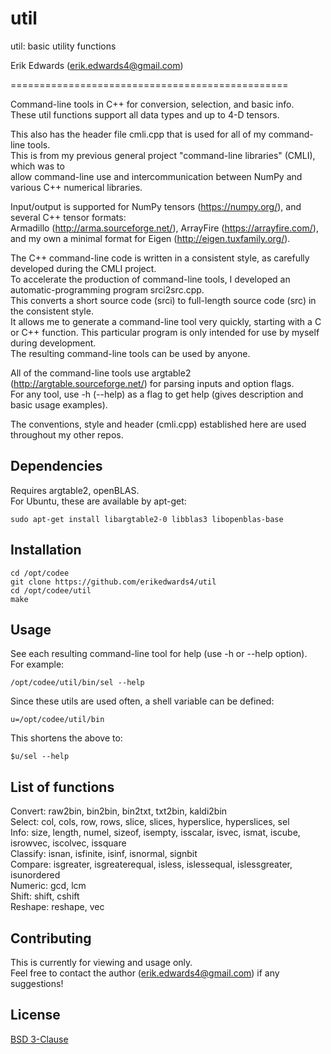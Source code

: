 # util

util: basic utility functions

Erik Edwards (erik.edwards4@gmail.com)

================================================

Command-line tools in C++ for conversion, selection, and basic info.  
These util functions support all data types and up to 4-D tensors.  

This also has the header file cmli.cpp that is used for all of my command-line tools.  
This is from my previous general project "command-line libraries" (CMLI), which was to  
allow command-line use and intercommunication between NumPy and various C++ numerical libraries.  

Input/output is supported for NumPy tensors (https://numpy.org/), and several C++ tensor formats:  
Armadillo (http://arma.sourceforge.net/), ArrayFire (https://arrayfire.com/),  
and my own a minimal format for Eigen (http://eigen.tuxfamily.org/).  

The C++ command-line code is written in a consistent style, as carefully developed during the CMLI project.  
To accelerate the production of command-line tools, I developed an automatic-programming program srci2src.cpp.  
This converts a short source code (srci) to full-length source code (src) in the consistent style.  
It allows me to generate a command-line tool very quickly, starting with a C or C++ function.
This particular program is only intended for use by myself during development.  
The resulting command-line tools can be used by anyone.  

All of the command-line tools use argtable2 (http://argtable.sourceforge.net/) for parsing inputs and option flags.  
For any tool, use -h (--help) as a flag to get help (gives description and basic usage examples).  

The conventions, style and header (cmli.cpp) established here are used throughout my other repos.  

## Dependencies
Requires argtable2, openBLAS.  
For Ubuntu, these are available by apt-get:  
```console
sudo apt-get install libargtable2-0 libblas3 libopenblas-base
```


## Installation
```console
cd /opt/codee  
git clone https://github.com/erikedwards4/util  
cd /opt/codee/util  
make  
```


## Usage
See each resulting command-line tool for help (use -h or --help option).  
For example:  
```console
/opt/codee/util/bin/sel --help
```

Since these utils are used often, a shell variable can be defined:
```console
u=/opt/codee/util/bin
```

This shortens the above to:
```console
$u/sel --help
```


## List of functions
Convert: raw2bin, bin2bin, bin2txt, txt2bin, kaldi2bin  
Select: col, cols, row, rows, slice, slices, hyperslice, hyperslices, sel  
Info: size, length, numel, sizeof, isempty, isscalar, isvec, ismat, iscube, isrowvec, iscolvec, issquare  
Classify: isnan, isfinite, isinf, isnormal, signbit  
Compare: isgreater, isgreaterequal, isless, islessequal, islessgreater, isunordered  
Numeric: gcd, lcm  
Shift: shift, cshift  
Reshape: reshape, vec  


## Contributing
This is currently for viewing and usage only.  
Feel free to contact the author (erik.edwards4@gmail.com) if any suggestions!


## License
[BSD 3-Clause](https://choosealicense.com/licenses/bsd-3-clause/)

